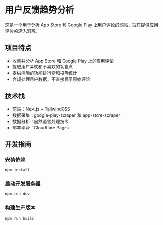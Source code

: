 # 用户反馈趋势分析

这是一个用于分析 App Store 和 Google Play 上用户评论的网站，旨在提供应用评价的深入洞察。

## 项目特点

- 收集并分析 App Store 和 Google Play 上的应用评论
- 提取用户喜欢和不喜欢的功能点
- 提供清晰的功能排行榜和投票统计
- 合规处理用户数据，不直接展示原始评论

## 技术栈

- 前端：Next.js + TailwindCSS
- 数据采集：google-play-scraper 和 app-store-scraper
- 数据分析：自然语言处理技术
- 部署平台：Cloudflare Pages

## 开发指南

### 安装依赖

```bash
npm install
```

### 启动开发服务器

```bash
npm run dev
```

### 构建生产版本

```bash
npm run build
``` 
